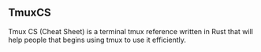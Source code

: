 ## TmuxCS

Tmux CS (Cheat Sheet) is a terminal tmux reference written in Rust that will help people that begins using tmux to use it efficiently. 
